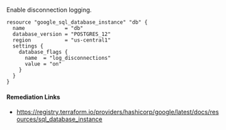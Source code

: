 
Enable disconnection logging.

```hcl
resource "google_sql_database_instance" "db" {
  name             = "db"
  database_version = "POSTGRES_12"
  region           = "us-central1"
  settings {
    database_flags {
      name  = "log_disconnections"
      value = "on"
    }
  }
}
```

#### Remediation Links
 - https://registry.terraform.io/providers/hashicorp/google/latest/docs/resources/sql_database_instance

